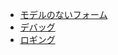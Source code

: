 - [モデルのないフォーム](https://book.cakephp.org/3.0/ja/core-libraries/form.html)
 - [デバッグ](https://book.cakephp.org/3.0/ja/development/debugging.html)
 - [ロギング](https://book.cakephp.org/3.0/ja/core-libraries/logging.html)
